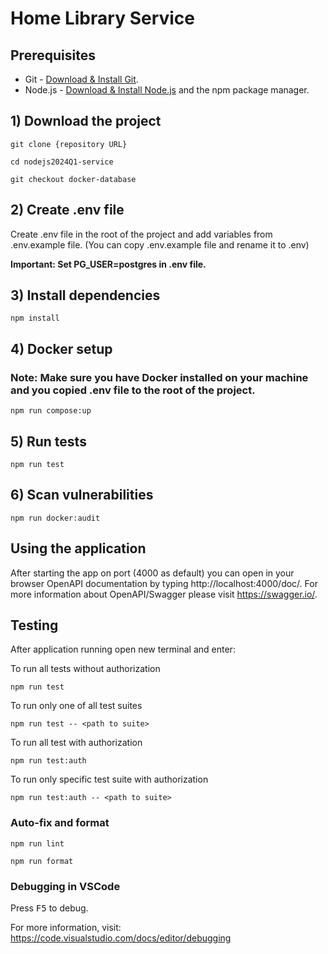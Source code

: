 # Home Library Service

## Prerequisites

- Git - [Download & Install Git](https://git-scm.com/downloads).
- Node.js - [Download & Install Node.js](https://nodejs.org/en/download/) and the npm package manager.

## 1) Download the project

```
git clone {repository URL}
```
```
cd nodejs2024Q1-service
```
```
git checkout docker-database
```

## 2) Create .env file

Create .env file in the root of the project and add variables from .env.example file.
(You can copy .env.example file and rename it to .env)

**Important: Set PG_USER=postgres in .env file.**

## 3) Install dependencies

```
npm install
```

## 4) Docker setup
### Note: Make sure you have Docker installed on your machine and you copied .env file to the root of the project.

```
npm run compose:up
```

## 5) Run tests

```
npm run test
```
## 6) Scan vulnerabilities

```
npm run docker:audit
```

## Using the application

After starting the app on port (4000 as default) you can open
in your browser OpenAPI documentation by typing http://localhost:4000/doc/.
For more information about OpenAPI/Swagger please visit https://swagger.io/.

## Testing

After application running open new terminal and enter:

To run all tests without authorization

```
npm run test
```

To run only one of all test suites

```
npm run test -- <path to suite>
```

To run all test with authorization

```
npm run test:auth
```

To run only specific test suite with authorization

```
npm run test:auth -- <path to suite>
```

### Auto-fix and format

```
npm run lint
```

```
npm run format
```

### Debugging in VSCode

Press <kbd>F5</kbd> to debug.

For more information, visit: https://code.visualstudio.com/docs/editor/debugging
